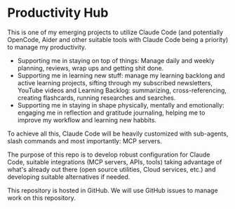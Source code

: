 # Productivity Hub
This is one of my emerging projects to utilize Claude Code (and potentially OpenCode, Aider and other suitable tools
with Claude Code being a priority) to manage my productivity.

* Supporting me in staying on top of things: Manage daily and weekly planning, reviews, wrap ups and getting shit done.
* Supporting me in learning new stuff: manage my learning backlong and active learning projects, 
  sifting through my subscribed newsletters, YouTube videos and Learning Backlog: summarizing, cross-referencing,
  creating flashcards, running researches and searches.
* Supporting me in staying in shape physically, mentally and emotionally: engaging me in reflection and gratitude
  journaling, helping me to improve my workflow and learning new habbits.

To achieve all this, Claude Code will be heavily customized with sub-agents, slash commands and most importantly:
MCP servers.

The purpose of this repo is to develop robust configuration for Claude Code, suitable integrations (MCP servers, APIs,
tools) taking advantage of what's already out there (open source utilities, Cloud services, etc.) and developing
suitable alternatives if needed.

This repository is hosted in GitHub. We will use GitHub issues to manage work on this repository.

